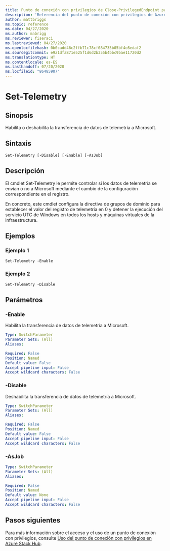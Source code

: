 ```yaml
---
title: Punto de conexión con privilegios de Close-PrivilegedEndpoint para Azure Stack Hub
description: 'Referencia del punto de conexión con privilegios de Azure Stack para PowerShell: Close-PrivilegedEndpoint'
author: mattbriggs
ms.topic: reference
ms.date: 04/27/2020
ms.author: mabrigg
ms.reviewer: fiseraci
ms.lastreviewed: 04/27/2020
ms.openlocfilehash: 0b0cadd46c2ffb71c78cf084735b05bf4e8edaf2
ms.sourcegitcommit: e9a1dfa871e525f1d6d2b355b4bbc9bae11720d2
ms.translationtype: HT
ms.contentlocale: es-ES
ms.lasthandoff: 07/20/2020
ms.locfileid: "86485907"
---
```

# <a name="set-telemetry"></a>Set-Telemetry

## <a name="synopsis"></a>Sinopsis
Habilita o deshabilita la transferencia de datos de telemetría a Microsoft.

## <a name="syntax"></a>Sintaxis

```
Set-Telemetry [-Disable] [-Enable] [-AsJob]
```

## <a name="description"></a>Descripción
El cmdlet Set-Telemetry le permite controlar si los datos de telemetría se envían o no a Microsoft mediante el cambio de la configuración correspondiente en el registro.

En concreto, este cmdlet configura la directiva de grupos de dominio para establecer el valor del registro de telemetría en 0 y detener la ejecución del servicio UTC de Windows en todos los hosts y máquinas virtuales de la infraestructura.

## <a name="examples"></a>Ejemplos

### <a name="example-1"></a>Ejemplo 1
```
Set-Telemetry -Enable
```

### <a name="example-2"></a>Ejemplo 2
```
Set-Telemetry -Disable
```

## <a name="parameters"></a>Parámetros

### <a name="-enable"></a>-Enable
Habilita la transferencia de datos de telemetría a Microsoft.

```yaml
Type: SwitchParameter
Parameter Sets: (All)
Aliases:

Required: False
Position: Named
Default value: False
Accept pipeline input: False
Accept wildcard characters: False
```

### <a name="-disable"></a>-Disable
Deshabilita la transferencia de datos de telemetría a Microsoft.

```yaml
Type: SwitchParameter
Parameter Sets: (All)
Aliases:

Required: False
Position: Named
Default value: False
Accept pipeline input: False
Accept wildcard characters: False
```

### <a name="-asjob"></a>-AsJob


```yaml
Type: SwitchParameter
Parameter Sets: (All)
Aliases:

Required: False
Position: Named
Default value: None
Accept pipeline input: False
Accept wildcard characters: False
```

## <a name="next-steps"></a>Pasos siguientes

Para más información sobre el acceso y el uso de un punto de conexión con privilegios, consulte [Uso del punto de conexión con privilegios en Azure Stack Hub](../../operator/azure-stack-privileged-endpoint.md).
